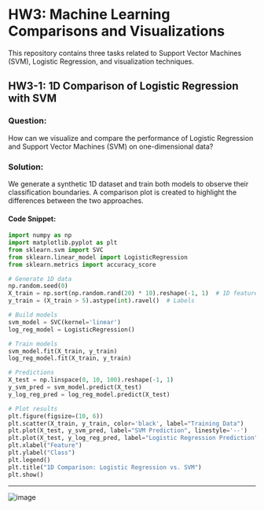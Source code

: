 
# HW3: Machine Learning Comparisons and Visualizations
This repository contains three tasks related to Support Vector Machines (SVM), Logistic Regression, and visualization techniques.

## HW3-1: 1D Comparison of Logistic Regression with SVM

### Question:
How can we visualize and compare the performance of Logistic Regression and Support Vector Machines (SVM) on one-dimensional data?

### Solution:
We generate a synthetic 1D dataset and train both models to observe their classification boundaries. A comparison plot is created to highlight the differences between the two approaches.

#### Code Snippet:
```python
import numpy as np
import matplotlib.pyplot as plt
from sklearn.svm import SVC
from sklearn.linear_model import LogisticRegression
from sklearn.metrics import accuracy_score

# Generate 1D data
np.random.seed(0)
X_train = np.sort(np.random.rand(20) * 10).reshape(-1, 1)  # 1D feature
y_train = (X_train > 5).astype(int).ravel()  # Labels

# Build models
svm_model = SVC(kernel='linear')
log_reg_model = LogisticRegression()

# Train models
svm_model.fit(X_train, y_train)
log_reg_model.fit(X_train, y_train)

# Predictions
X_test = np.linspace(0, 10, 100).reshape(-1, 1)
y_svm_pred = svm_model.predict(X_test)
y_log_reg_pred = log_reg_model.predict(X_test)

# Plot results
plt.figure(figsize=(10, 6))
plt.scatter(X_train, y_train, color='black', label="Training Data")
plt.plot(X_test, y_svm_pred, label="SVM Prediction", linestyle='--')
plt.plot(X_test, y_log_reg_pred, label="Logistic Regression Prediction", linestyle=':')
plt.xlabel("Feature")
plt.ylabel("Class")
plt.legend()
plt.title("1D Comparison: Logistic Regression vs. SVM")
plt.show()
```

---

![image](https://github.com/user-attachments/assets/035877e6-4910-4db1-8e6a-25c5c437fc37)


